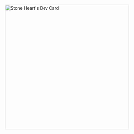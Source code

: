<a href="https://app.daily.dev/stoneheart428"><img src="https://api.daily.dev/devcards/d901df5104134419b97eb55f1b5f3d1a.png?r=y5t" width="400" alt="Stone Heart's Dev Card"/></a>
